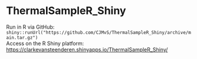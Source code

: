 # ThermalSampleR_Shiny

Run in R via GitHub: `shiny::runUrl("https://github.com/CJMvS/ThermalSampleR_Shiny/archive/main.tar.gz")`       
Access on the R Shiny platform: https://clarkevansteenderen.shinyapps.io/ThermalSampleR_Shiny/  
